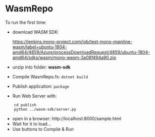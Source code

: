 # WasmRepo

To run the first time:

- download WASM SDK: 

    https://jenkins.mono-project.com/job/test-mono-mainline-wasm/label=ubuntu-1804-amd64/4859/Azure/processDownloadRequest/4859/ubuntu-1804-amd64/sdks/wasm/mono-wasm-3a08f494a90.zip

- unzip into folder: **wasm-sdk**
- Compile WasmRepo.fs: `dotnet build`
- Publish application: `package`
- Run Web Server with:
```
    cd publish
    python ../wasm-sdk/server.py
```
- open in a browser: http://localhost:8000/sample.html
- Wait for it to load...
- Use buttons to Compile & Run